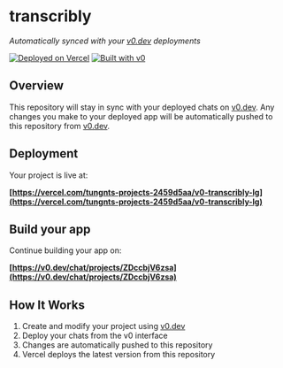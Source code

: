 # transcribly

*Automatically synced with your [v0.dev](https://v0.dev) deployments*

[![Deployed on Vercel](https://img.shields.io/badge/Deployed%20on-Vercel-black?style=for-the-badge&logo=vercel)](https://vercel.com/tungnts-projects-2459d5aa/v0-transcribly-lg)
[![Built with v0](https://img.shields.io/badge/Built%20with-v0.dev-black?style=for-the-badge)](https://v0.dev/chat/projects/ZDccbjV6zsa)

## Overview

This repository will stay in sync with your deployed chats on [v0.dev](https://v0.dev).
Any changes you make to your deployed app will be automatically pushed to this repository from [v0.dev](https://v0.dev).

## Deployment

Your project is live at:

**[https://vercel.com/tungnts-projects-2459d5aa/v0-transcribly-lg](https://vercel.com/tungnts-projects-2459d5aa/v0-transcribly-lg)**

## Build your app

Continue building your app on:

**[https://v0.dev/chat/projects/ZDccbjV6zsa](https://v0.dev/chat/projects/ZDccbjV6zsa)**

## How It Works

1. Create and modify your project using [v0.dev](https://v0.dev)
2. Deploy your chats from the v0 interface
3. Changes are automatically pushed to this repository
4. Vercel deploys the latest version from this repository
